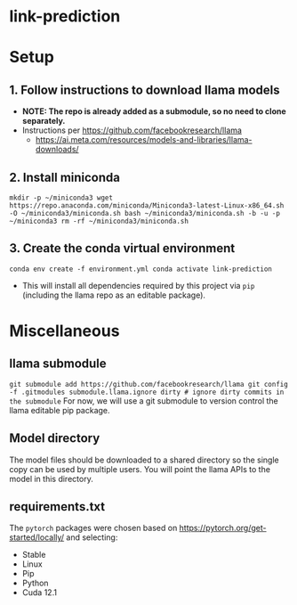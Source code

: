 # link-prediction

# Setup
## 1. Follow instructions to download llama models
- **NOTE: The repo is already added as a submodule, so no need to clone separately.**
- Instructions per https://github.com/facebookresearch/llama
  - https://ai.meta.com/resources/models-and-libraries/llama-downloads/

## 2. Install miniconda
`
mkdir -p ~/miniconda3
wget https://repo.anaconda.com/miniconda/Miniconda3-latest-Linux-x86_64.sh -O ~/miniconda3/miniconda.sh
bash ~/miniconda3/miniconda.sh -b -u -p ~/miniconda3
rm -rf ~/miniconda3/miniconda.sh
`
## 3. Create the conda virtual environment
`
conda env create -f environment.yml
conda activate link-prediction
`
- This will install all dependencies required by this project via `pip` (including the llama repo as an editable package).

# Miscellaneous
## llama submodule
`
git submodule add https://github.com/facebookresearch/llama
git config -f .gitmodules submodule.llama.ignore dirty # ignore dirty commits in the submodule
`
For now, we will use a git submodule to version control the llama editable pip package.

## Model directory
The model files should be downloaded to a shared directory so the single copy can be used by multiple users. You will point the llama APIs to the model in this directory.

## requirements.txt
The `pytorch` packages were chosen based on https://pytorch.org/get-started/locally/ and selecting:
- Stable
- Linux
- Pip
- Python
- Cuda 12.1
